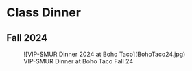 # Class Dinner

## Fall 2024

<figure markdown="span">
  ![VIP-SMUR Dinner 2024 at Boho Taco](BohoTaco24.jpg)
  <figcaption>VIP-SMUR Dinner at Boho Taco Fall 24</figcaption>
</figure>
